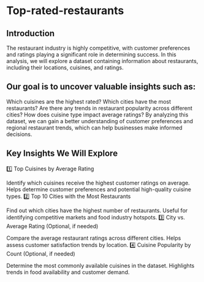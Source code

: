 # Top-rated-restaurants

## Introduction
The restaurant industry is highly competitive, with customer preferences and ratings playing a significant role in determining success. In this analysis, we will explore a dataset containing information about restaurants, including their locations, cuisines, and ratings.

## Our goal is to uncover valuable insights such as:

Which cuisines are the highest rated?
Which cities have the most restaurants?
Are there any trends in restaurant popularity across different cities?
How does cuisine type impact average ratings?
By analyzing this dataset, we can gain a better understanding of customer preferences and regional restaurant trends, which can help businesses make informed decisions.

## Key Insights We Will Explore
1️⃣ Top Cuisines by Average Rating

Identify which cuisines receive the highest customer ratings on average.
Helps determine customer preferences and potential high-quality cuisine types.
2️⃣ Top 10 Cities with the Most Restaurants

Find out which cities have the highest number of restaurants.
Useful for identifying competitive markets and food industry hotspots.
3️⃣ City vs. Average Rating (Optional, if needed)

Compare the average restaurant ratings across different cities.
Helps assess customer satisfaction trends by location.
4️⃣ Cuisine Popularity by Count (Optional, if needed)

Determine the most commonly available cuisines in the dataset.
Highlights trends in food availability and customer demand.
